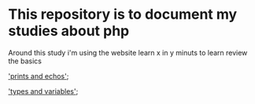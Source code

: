 # This repository is to document my studies about php

Around this study i'm using the website learn x in y minuts to learn review the basics

['prints and echos']("./print.md");

['types and variables']("./typesAndVariables.md");
